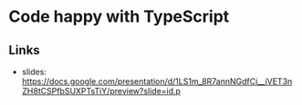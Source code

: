 # Code happy with TypeScript

## Links
* slides: https://docs.google.com/presentation/d/1LS1m_8R7annNGdfCi__iVET3nZH8tCSPfbSUXPTsTiY/preview?slide=id.p
